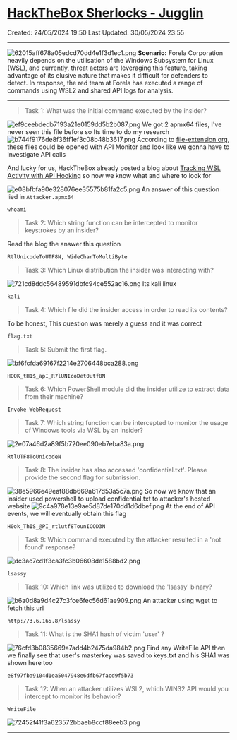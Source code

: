 # [HackTheBox Sherlocks - Jugglin](https://app.hackthebox.com/sherlocks/Jugglin)
Created: 24/05/2024 19:50
Last Updated: 30/05/2024 23:55
* * *
![62015aff678a05edcd70dd4e1f3d1ec1.png](../../../_resources/62015aff678a05edcd70dd4e1f3d1ec1.png)
**Scenario:**
Forela Corporation heavily depends on the utilisation of the Windows Subsystem for Linux (WSL), and currently, threat actors are leveraging this feature, taking advantage of its elusive nature that makes it difficult for defenders to detect. In response, the red team at Forela has executed a range of commands using WSL2 and shared API logs for analysis.

* * *
>Task 1: What was the initial command executed by the insider?

![ef9ceebdedb7193a21e0159dd5b2b087.png](../../../_resources/ef9ceebdedb7193a21e0159dd5b2b087.png)
We got 2 apmx64 files, I've never seen this file before so Its time to do my research
![b744f9176de8f36ff1ef3c08b48b3617.png](../../../_resources/b744f9176de8f36ff1ef3c08b48b3617.png)
According to [file-extension.org](https://www.file-extensions.org/apmx64-file-extension), these files could be opened with API Monitor and look like we gonna have to investigate API calls

And lucky for us, HackTheBox already posted a blog about [Tracking WSL Activity with API Hooking](https://www.hackthebox.com/blog/tracking-wsl-activity-with-api-hooking) so now we know what and where to look for

![e08bfbfa90e328076ee35575b81fa2c5.png](../../../_resources/e08bfbfa90e328076ee35575b81fa2c5.png)
An answer of this question lied in `Attacker.apmx64`
```
whoami
```

>Task 2: Which string function can be intercepted to monitor keystrokes by an insider?

Read the blog the answer this question
```
RtlUnicodeToUTF8N, WideCharToMultiByte
```

>Task 3: Which Linux distribution the insider was interacting with?

![721cd8ddc56489591dbfc94ce552ac16.png](../../../_resources/721cd8ddc56489591dbfc94ce552ac16.png)
Its kali linux
```
kali
```

>Task 4: Which file did the insider access in order to read its contents?

To be honest, This question was merely a guess and it was correct
```
flag.txt
```

>Task 5: Submit the first flag.

![bf6fcfda69167f2214e2706448bca288.png](../../../_resources/bf6fcfda69167f2214e2706448bca288.png)
```
HOOK_tH1$_apI_R7lUNIcoDet0utf8N
```

>Task 6: Which PowerShell module did the insider utilize to extract data from their machine?

```
Invoke-WebRequest
```

>Task 7: Which string function can be intercepted to monitor the usage of Windows tools via WSL by an insider?

![2e07a46d2a89f5b720ee090eb7eba83a.png](../../../_resources/2e07a46d2a89f5b720ee090eb7eba83a.png)
```
RtlUTF8ToUnicodeN
```

>Task 8: The insider has also accessed 'confidential.txt'. Please provide the second flag for submission.

![38e5966e49eaf88db669a617d53a5c7a.png](../../../_resources/38e5966e49eaf88db669a617d53a5c7a.png)
So now we know that an insider used powershell to upload confidential.txt to attacker's hosted website
![9c4a978e13e9ae5d87de170dd1d6dbef.png](../../../_resources/9c4a978e13e9ae5d87de170dd1d6dbef.png)
At the end of API events, we will eventually obtain this flag 
```
H0ok_ThIS_@PI_rtlutf8TounICOD3N
```

>Task 9: Which command executed by the attacker resulted in a 'not found' response?

![dc3ac7cd1f3ca3fc3b06608de1588bd2.png](../../../_resources/dc3ac7cd1f3ca3fc3b06608de1588bd2.png)
```
lsassy
```

>Task 10: Which link was utilized to download the 'lsassy' binary?

![b6a0d8a9d4c27c3fce6fec56d61ae909.png](../../../_resources/b6a0d8a9d4c27c3fce6fec56d61ae909.png)
An attacker using wget to fetch this url
```
http://3.6.165.8/lsassy
```

>Task 11: What is the SHA1 hash of victim 'user' ?

![76cfd3b0835669a7add4b2475da984b2.png](../../../_resources/76cfd3b0835669a7add4b2475da984b2.png)
Find any WriteFile API then we finally see that user's masterkey was saved to keys.txt and his SHA1 was shown here too
```
e8f97fba9104d1ea5047948e6dfb67facd9f5b73
```

>Task 12: When an attacker utilizes WSL2, which WIN32 API would you intercept to monitor its behavior?
```
WriteFile
```

![72452f41f3a623572bbaeb8ccf88eeb3.png](../../../_resources/72452f41f3a623572bbaeb8ccf88eeb3.png)
* * *
